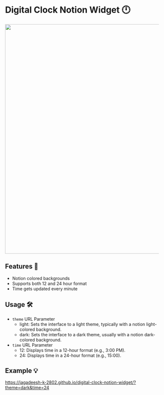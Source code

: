 # Digital Clock Notion Widget 🕛

<img src="https://github.com/user-attachments/assets/2b83aa4f-bc22-4fcf-a4fb-3c6a7fbbb81e" width="750" />

## Features 📲

- Notion colored backgrounds
- Supports both 12 and 24 hour format
- Time gets updated every minute

## Usage 🛠

- `theme` URL Parameter
  - light: Sets the interface to a light theme, typically with a notion light-colored background.
  - dark: Sets the interface to a dark theme, usually with a notion dark-colored background.
- `time` URL Parameter
  - 12: Displays time in a 12-hour format (e.g., 3:00 PM).
  - 24: Displays time in a 24-hour format (e.g., 15:00).

## Example 💡

https://jagadeesh-k-2802.github.io/digital-clock-notion-widget/?theme=dark&time=24
